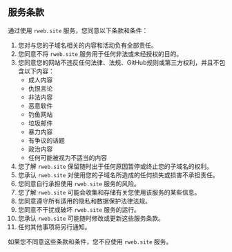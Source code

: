 ## 服务条款

通过使用 `rweb.site` 服务，您同意以下条款和条件：

1. 您对与您的子域名相关的内容和活动负有全部责任。
2. 您同意不将 `rweb.site` 服务用于任何非法或未经授权的目的。
3. 您同意您的网站不违反任何法律、法规、GitHub规则或第三方权利，并且不包含以下内容：
    - 成人内容
    - 仇恨言论
    - 非法内容
    - 恶意软件
    - 钓鱼网站
    - 垃圾邮件
    - 暴力内容
    - 有争议的话题
    - 政治内容
    - 任何可能被视为不适当的内容
5. 您了解 `rweb.site` 保留随时出于任何原因暂停或终止您的子域名的权利。
6. 您承认 `rweb.site` 对使用您的子域名所造成的任何损失或损害不承担责任。
7. 您同意自行承担使用 `rweb.site` 服务的风险。
8. 您了解 `rweb.site` 可能会收集和存储有关您使用该服务的某些信息。
9. 您同意遵守所有适用的隐私和数据保护法律法规。
10. 您同意不干扰或破坏 `rweb.site` 服务的运行。
11. 您承认 `rweb.site` 可能随时修改或更新这些服务条款。
12. 任何其他事项将另行通知。

如果您不同意这些条款和条件，您不应使用 `rweb.site` 服务。

